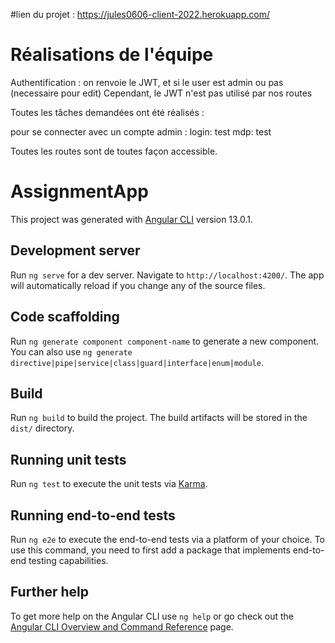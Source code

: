 #lien du projet :
https://jules0606-client-2022.herokuapp.com/

# Réalisations de l'équipe 

Authentification : on renvoie le JWT, et si le user est admin ou pas (necessaire pour edit)
Cependant, le JWT n'est pas utilisé par nos routes

Toutes les tâches demandées ont été réalisés :

pour se connecter avec un compte admin :
login: test
mdp: test

Toutes les routes sont de toutes façon accessible.


# AssignmentApp

This project was generated with [Angular CLI](https://github.com/angular/angular-cli) version 13.0.1.

## Development server

Run `ng serve` for a dev server. Navigate to `http://localhost:4200/`. The app will automatically reload if you change any of the source files.

## Code scaffolding

Run `ng generate component component-name` to generate a new component. You can also use `ng generate directive|pipe|service|class|guard|interface|enum|module`.

## Build

Run `ng build` to build the project. The build artifacts will be stored in the `dist/` directory.

## Running unit tests

Run `ng test` to execute the unit tests via [Karma](https://karma-runner.github.io).

## Running end-to-end tests

Run `ng e2e` to execute the end-to-end tests via a platform of your choice. To use this command, you need to first add a package that implements end-to-end testing capabilities.

## Further help

To get more help on the Angular CLI use `ng help` or go check out the [Angular CLI Overview and Command Reference](https://angular.io/cli) page.


